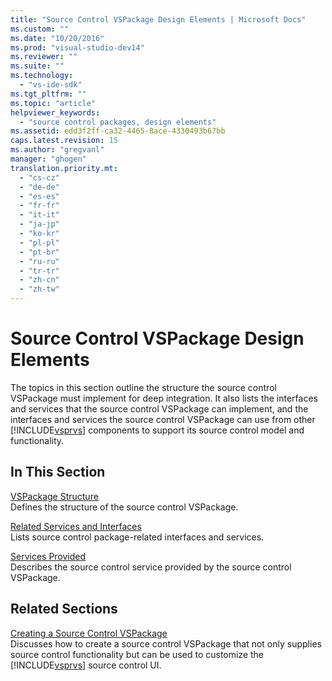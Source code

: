 ```yaml
---
title: "Source Control VSPackage Design Elements | Microsoft Docs"
ms.custom: ""
ms.date: "10/20/2016"
ms.prod: "visual-studio-dev14"
ms.reviewer: ""
ms.suite: ""
ms.technology: 
  - "vs-ide-sdk"
ms.tgt_pltfrm: ""
ms.topic: "article"
helpviewer_keywords: 
  - "source control packages, design elements"
ms.assetid: edd3f2ff-ca32-4465-8ace-4330493b67bb
caps.latest.revision: 15
ms.author: "gregvanl"
manager: "ghogen"
translation.priority.mt: 
  - "cs-cz"
  - "de-de"
  - "es-es"
  - "fr-fr"
  - "it-it"
  - "ja-jp"
  - "ko-kr"
  - "pl-pl"
  - "pt-br"
  - "ru-ru"
  - "tr-tr"
  - "zh-cn"
  - "zh-tw"
---
```

# Source Control VSPackage Design Elements
The topics in this section outline the structure the source control VSPackage must implement for deep integration. It also lists the interfaces and services that the source control VSPackage can implement, and the interfaces and services the source control VSPackage can use from other [!INCLUDE[vsprvs](../code-quality/includes/vsprvs_md.md)] components to support its source control model and functionality.  
  
## In This Section  
 [VSPackage Structure](../extensibility-internals/vspackage-structure--source-control-vspackage-.md)  
 Defines the structure of the source control VSPackage.  
  
 [Related Services and Interfaces](../extensibility-internals/related-services-and-interfaces--source-control-vspackage-.md)  
 Lists source control package-related interfaces and services.  
  
 [Services Provided](../extensibility-internals/services-provided--source-control-vspackage-.md)  
 Describes the source control service provided by the source control VSPackage.  
  
## Related Sections  
 [Creating a Source Control VSPackage](../extensibility-internals/creating-a-source-control-vspackage.md)  
 Discusses how to create a source control VSPackage that not only supplies source control functionality but can be used to customize the [!INCLUDE[vsprvs](../code-quality/includes/vsprvs_md.md)] source control UI.